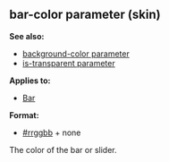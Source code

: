 ## bar-color parameter (skin)
**See also:**
+   [background-color parameter](/ref/%7Bskin%7D/param/background-color.md) 
+   [is-transparent parameter](/ref/%7Bskin%7D/param/is-transparent.md) 
<!-- -->
**Applies to:**
+   [Bar](/ref/%7Bskin%7D/control/bar.md) 
<!-- -->
**Format:**
+   [#rrggbb](/ref/%7B%7Bappendix%7D%7D/html-colors.md) +   none


The color of the bar or slider.